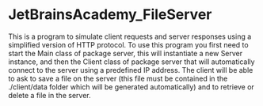 # JetBrainsAcademy_FileServer
This is a program to simulate client requests and server responses using a simplified version of HTTP protocol. To use this program you first need to start the Main class of package server, this will instantiate a new Server instance, and then the Client class of package server that will automatically connect to the server using a predefined IP address. The client will be able to ask to save a file on the server (this file must be contained in the ./client/data folder which will be generated automatically) and to retrieve or delete a file in the server.
